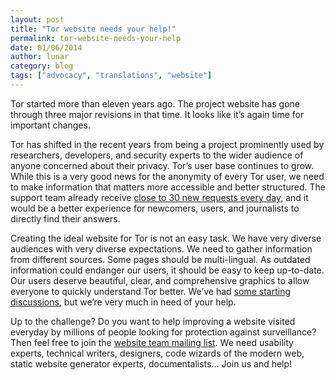 ```yaml
---
layout: post
title: "Tor website needs your help!"
permalink: tor-website-needs-your-help
date: 01/06/2014
author: lunar
category: blog
tags: ["advocacy", "translations", "website"]
---
```


Tor started more than eleven years ago. The project website has gone through three major revisions in that time. It looks like it’s again time for important changes.

Tor has shifted in the recent years from being a project prominently used by researchers, developers, and security experts to the wider audience of anyone concerned about their privacy. Tor’s user base continues to grow. While this is a very good news for the anonymity of every Tor user, we need to make information that matters more accessible and better structured. The support team already receive [close to 30 new requests every day](https://lists.torproject.org/pipermail/tor-reports/2014-January/000419.html), and it would be a better experience for newcomers, users, and journalists to directly find their answers.

Creating the ideal website for Tor is not an easy task. We have very diverse audiences with very diverse expectations. We need to gather information from different sources. Some pages should be multi-lingual. As outdated information could endanger our users, it should be easy to keep up-to-date. Our users deserve beautiful, clear, and comprehensive graphics to allow everyone to quickly understand Tor better. We’ve had [some starting discussions](https://trac.torproject.org/projects/tor/ticket/3593), but we’re very much in need of your help.

Up to the challenge? Do you want to help improving a website visited everyday by millions of people looking for protection against surveillance? Then feel free to join the [website team mailing list](https://lists.torproject.org/cgi-bin/mailman/listinfo/www-team). We need usability experts, technical writers, designers, code wizards of the modern web, static website generator experts, documentalists… Join us and help!

